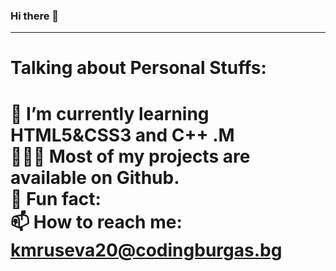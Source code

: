 ### Hi there 👋<hr></h1>

<h1>Talking about Personal Stuffs:<h1>

🚀   I’m currently learning HTML5&CSS3 and C++ .M<br>
👨🏻‍💻   Most of my projects are available on Github.<br>
👾   Fun fact:<br>
📫   How to reach me: kmruseva20@codingburgas.bg<br>
